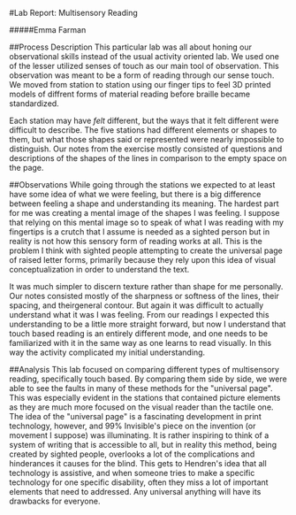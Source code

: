 #Lab Report: Multisensory Reading

#####Emma Farman

##Process Description
This particular lab was all about honing our observational skills instead of the usual activity oriented lab. We used one of the lesser utilized senses of touch as our main tool of observation. This observation was meant to be a form of reading through our sense touch. We moved from station to station using our finger tips to feel 3D printed models of diffrent forms of material reading before braille became standardized. 

Each station may have *felt* different, but the ways that it felt different were difficult to describe. The five stations had different elements or shapes to them, but what those shapes said or represented were nearly impossible to distinguish. Our notes from the exercise mostly consisted of questions and descriptions of the shapes of the lines in comparison to the empty space on the page. 

##Observations
While going through the stations we expected to at least have some idea of what we were feeling, but there is a big difference between feeling a shape and understanding its meaning. The hardest part for me was creating a mental image of the shapes I was feeling. I suppose that relying on this mental image so to speak of what I was reading with my fingertips is a crutch that I assume is needed as a sighted person but in reality is not how this sensory form of reading works at all. This is the problem I think with sighted people attempting to create the universal page of raised letter forms, primarily because they rely upon this idea of visual conceptualization in order to understand the text.

It was much simpler to discern texture rather than shape for me personally. Our notes consisted mostly of the sharpness or softness of the lines, their spacing, and theirgeneral contour. But again it was difficult to actually understand what it was I was feeling. From our readings I expected this understanding to be a little more straight forward, but now I understand that touch based reading is an entirely different mode, and one needs to be familiarized with it in the same way as one learns to read visually. In this way the activity complicated my initial understanding.

##Analysis
This lab focused on comparing different types of multisensory reading, specifically touch based. By comparing them side by side, we were able to see the faults in many of these methods for the "universal page". This was especially evident in the stations that contained picture elements as they are much more focused on the visual reader than the tactile one. The idea of the "universal page" is a fascinating development in print technology, however, and 99% Invisible's piece on the invention (or movement I suppose) was illuminating. It is rather inspiring to think of a system of writing that is accessible to all, but in reality this method, being created by sighted people, overlooks a lot of the complications and hinderances it causes for the blind. This gets to Hendren's idea that all technology is assistive, and when someone tries to make a specific technology for one specific disability, often they miss a lot of important elements that need to addressed. Any universal anything will have its drawbacks for everyone. 




